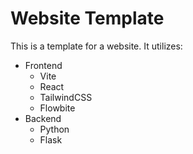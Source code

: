 # Website Template

This is a template for a website. It utilizes:

 - Frontend
    - Vite
    - React
    - TailwindCSS
    - Flowbite
 - Backend
    - Python
    - Flask

